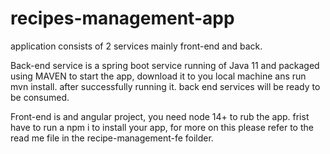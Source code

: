 # recipes-management-app

application consists of 2 services mainly front-end and back.

Back-end service is a spring boot service running of Java 11 and packaged using MAVEN
  to start the app, download it to you local machine ans run mvn install.
  after successfully running it. back end services will be ready to be consumed.
  
Front-end is and angular project, you need node 14+ to rub the app.
  frist have to run a npm i to install your app,
   for more on this please refer to the read me file in the recipe-management-fe foilder.
